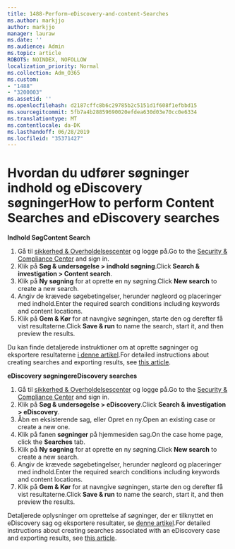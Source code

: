 ```yaml
---
title: 1488-Perform-eDiscovery-and-content-Searches
ms.author: markjjo
author: markjjo
manager: lauraw
ms.date: ''
ms.audience: Admin
ms.topic: article
ROBOTS: NOINDEX, NOFOLLOW
localization_priority: Normal
ms.collection: Adm_O365
ms.custom:
- "1488"
- "3200003"
ms.assetid: ''
ms.openlocfilehash: d2187cffc8b6c29785b2c5151d1f608f1efbbd15
ms.sourcegitcommit: 5fb7a4b28859690020efdea630d03e70cc0e6334
ms.translationtype: MT
ms.contentlocale: da-DK
ms.lasthandoff: 06/28/2019
ms.locfileid: "35371427"
---
```

# <a name="how-to-perform-content-searches-and-ediscovery-searches"></a><span data-ttu-id="02c7a-102">Hvordan du udfører søgninger indhold og eDiscovery søgninger</span><span class="sxs-lookup"><span data-stu-id="02c7a-102">How to perform Content Searches and eDiscovery searches</span></span>

<span data-ttu-id="02c7a-103">**Indhold Søg**</span><span class="sxs-lookup"><span data-stu-id="02c7a-103">**Content Search**</span></span>

1. <span data-ttu-id="02c7a-104">Gå til [sikkerhed & Overholdelsescenter](https://protection.office.com) og logge på.</span><span class="sxs-lookup"><span data-stu-id="02c7a-104">Go to the [Security & Compliance Center](https://protection.office.com) and sign in.</span></span>
2. <span data-ttu-id="02c7a-105">Klik på **Søg & undersøgelse > indhold søgning**.</span><span class="sxs-lookup"><span data-stu-id="02c7a-105">Click **Search & investigation > Content search**.</span></span>
3. <span data-ttu-id="02c7a-106">Klik på **Ny søgning** for at oprette en ny søgning.</span><span class="sxs-lookup"><span data-stu-id="02c7a-106">Click **New search** to create a new search.</span></span>
4. <span data-ttu-id="02c7a-107">Angiv de krævede søgebetingelser, herunder nøgleord og placeringer med indhold.</span><span class="sxs-lookup"><span data-stu-id="02c7a-107">Enter the required search conditions including keywords and content locations.</span></span>  
5. <span data-ttu-id="02c7a-108">Klik på **Gem & Kør** for at navngive søgningen, starte den og derefter få vist resultaterne.</span><span class="sxs-lookup"><span data-stu-id="02c7a-108">Click **Save & run** to name the search, start it, and then preview the results.</span></span>

<span data-ttu-id="02c7a-109">Du kan finde detaljerede instruktioner om at oprette søgninger og eksportere resultaterne [i denne artikel](https://docs.microsoft.com/office365/securitycompliance/content-search).</span><span class="sxs-lookup"><span data-stu-id="02c7a-109">For detailed instructions about creating searches and exporting results, see [this article](https://docs.microsoft.com/office365/securitycompliance/content-search).</span></span>

<span data-ttu-id="02c7a-110">**eDiscovery søgninger**</span><span class="sxs-lookup"><span data-stu-id="02c7a-110">**eDiscovery searches**</span></span>

1. <span data-ttu-id="02c7a-111">Gå til [sikkerhed & Overholdelsescenter](https://protection.office.com) og logge på.</span><span class="sxs-lookup"><span data-stu-id="02c7a-111">Go to the [Security & Compliance Center](https://protection.office.com) and sign in.</span></span>
2. <span data-ttu-id="02c7a-112">Klik på **Søg & undersøgelse > eDiscovery**.</span><span class="sxs-lookup"><span data-stu-id="02c7a-112">Click **Search & investigation > eDiscovery**.</span></span>
3. <span data-ttu-id="02c7a-113">Åbn en eksisterende sag, eller Opret en ny.</span><span class="sxs-lookup"><span data-stu-id="02c7a-113">Open an existing case or create a new one.</span></span>
4. <span data-ttu-id="02c7a-114">Klik på fanen **søgninger** på hjemmesiden sag.</span><span class="sxs-lookup"><span data-stu-id="02c7a-114">On the case home page, click the **Searches** tab.</span></span>  
5. <span data-ttu-id="02c7a-115">Klik på **Ny søgning** for at oprette en ny søgning.</span><span class="sxs-lookup"><span data-stu-id="02c7a-115">Click **New search** to create a new search.</span></span>
6. <span data-ttu-id="02c7a-116">Angiv de krævede søgebetingelser, herunder nøgleord og placeringer med indhold.</span><span class="sxs-lookup"><span data-stu-id="02c7a-116">Enter the required search conditions including keywords and content locations.</span></span>  
7. <span data-ttu-id="02c7a-117">Klik på **Gem & Kør** for at navngive søgningen, starte den og derefter få vist resultaterne.</span><span class="sxs-lookup"><span data-stu-id="02c7a-117">Click **Save & run** to name the search, start it, and then preview the results.</span></span>

<span data-ttu-id="02c7a-118">Detaljerede oplysninger om oprettelse af søgninger, der er tilknyttet en eDiscovery sag og eksportere resultater, se [denne artikel](https://docs.microsoft.com/office365/securitycompliance/ediscovery-cases).</span><span class="sxs-lookup"><span data-stu-id="02c7a-118">For detailed instructions about creating searches associated with an eDiscovery case and exporting results, see [this article](https://docs.microsoft.com/office365/securitycompliance/ediscovery-cases).</span></span>